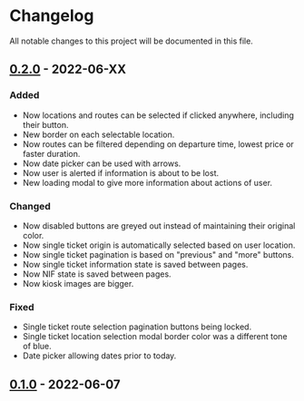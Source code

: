 # Changelog
All notable changes to this project will be documented in this file.

## [0.2.0] - 2022-06-XX
### Added
- Now locations and routes can be selected if clicked anywhere, including their button.
- New border on each selectable location.
- Now routes can be filtered depending on departure time, lowest price or faster duration.
- Now date picker can be used with arrows.
- Now user is alerted if information is about to be lost.
- New loading modal to give more information about actions of user.

### Changed
- Now disabled buttons are greyed out instead of maintaining their original color.
- Now single ticket origin is automatically selected based on user location.
- Now single ticket pagination is based on "previous" and "more" buttons.
- Now single ticket information state is saved between pages.
- Now NIF state is saved between pages.
- Now kiosk images are bigger.

### Fixed
- Single ticket route selection pagination buttons being locked.
- Single ticket location selection modal border color was a different tone of blue.
- Date picker allowing dates prior to today.

## [0.1.0] - 2022-06-07

[0.2.0]: https://github.com/joaompfonseca/bus-kiosk/compare/v0.1.0...v0.2.0
[0.1.0]: https://github.com/joaompfonseca/bus-kiosk/releases/tag/v0.1.0